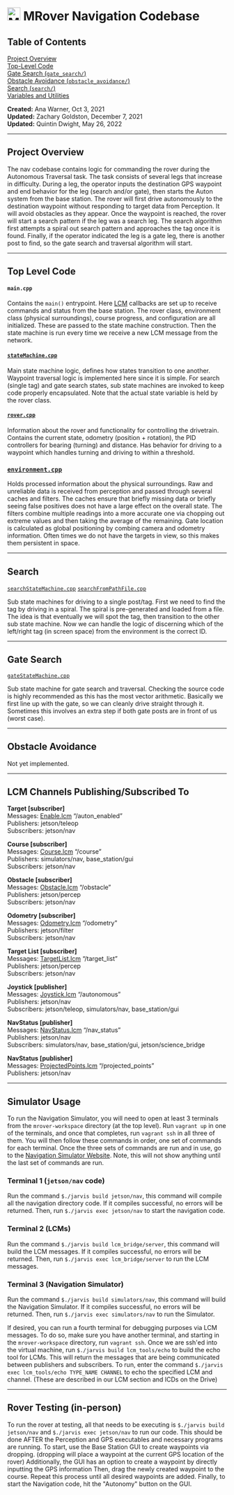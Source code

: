 # <img src="../../simulators/nav/src/static/mrover.png" alt="MRover Logo" width="30"/> MRover Navigation Codebase

## Table of Contents

[Project Overview](#project-overview) \
[Top-Level Code](#top-level-code) \
[Gate Search (`gate_search/`)](#gate-search) \
[Obstacle Avoidance (`obstacle_avoidance/`)](#obstacle-avoidance) \
[Search (`search/`)](#search) \
[Variables and Utilities](#variables-and-utilities)

**Created:** Ana Warner, Oct 3, 2021 \
**Updated:** Zachary Goldston, December 7, 2021 \
**Updated:** Quintin Dwight, May 26, 2022

---

<!----------------------------- Project Overview ----------------------------->

## Project Overview

The nav codebase contains logic for commanding the rover during the Autonomous Traversal task. The task consists of
several legs that increase in difficulty. During a leg, the operator inputs the destination GPS waypoint and end
behavior for the leg (search and/or gate), then starts the Auton system from the base station. The rover will first
drive autonomously to the destination waypoint without responding to target data from Perception. It will avoid
obstacles as they appear. Once the waypoint is reached, the rover will start a search pattern if the leg was a search
leg. The search algorithm first attempts a spiral out search pattern and approaches the tag once it is found. Finally,
if the operator indicated the leg is a gate leg, there is another post to find, so the gate search and traversal
algorithm will start.

---

<!----------------------------- Top-Level Code ----------------------------->

## Top Level Code

#### `main.cpp`

Contains the `main()` entrypoint. Here [LCM](https://github.com/lcm-proj/lcm) callbacks are set up to receive commands
and status from the base station.
The rover class, environment class (physical surroundings), course progress, and configuration are all initialized.
These are passed to the state machine construction.
Then the state machine is run every time we receive a new LCM message from the network.

#### [`stateMachine.cpp`](./stateMachine.cpp)

Main state machine logic, defines how states transition to one another.
Waypoint traversal logic is implemented here since it is simple.
For search (single tag) and gate search states, sub state machines are invoked to keep code properly encapsulated.
Note that the actual state variable is held by the rover class.

#### [`rover.cpp`](./rover.cpp)

Information about the rover and functionality for controlling the drivetrain.
Contains the current state, odometry (position + rotation), the PID controllers for bearing (turning) and distance.
Has behavior for driving to a waypoint which handles turning and driving to within a threshold.

### [`environment.cpp`](./environment.cpp)

Holds processed information about the physical surroundings.
Raw and unreliable data is received from perception and passed through several caches and filters.
The caches ensure that briefly missing data or briefly seeing false positives does not have a large effect on the
overall state.
The filters combine multiple readings into a more accurate one via chopping out extreme values and then taking the
average of the remaining.
Gate location is calculated as global positioning by combing camera and odometry information.
Often times we do not have the targets in view, so this makes them persistent in space.

---

<!----------------------------- Search ----------------------------->

## Search

[`searchStateMachine.cpp`](./search/searchStateMachine.cpp)
[`searchFromPathFile.cpp`](./search/searchFromPathFile.cpp)

Sub state machines for driving to a single post/tag.
First we need to find the tag by driving in a spiral.
The spiral is pre-generated and loaded from a file.
The idea is that eventually we will spot the tag, then transition to the other sub state machine.
Now we can handle the logic of discerning which of the left/right tag (in screen space) from the environment is the
correct ID.

---

<!----------------------------- Gate Search ----------------------------->

## Gate Search

[`gateStateMachine.cpp`](./gate_search/gateStateMachine.cpp)

Sub state machine for gate search and traversal.
Checking the source code is highly recommended as this has the most vector arithmetic.
Basically we first line up with the gate, so we can cleanly drive straight through it.
Sometimes this involves an extra step if both gate posts are in front of us (worst case).

---

<!----------------------------- Obstacle Avoidance ----------------------------->

## Obstacle Avoidance

Not yet implemented.

---

<!----------------------------- LCMs ----------------------------->

## LCM Channels Publishing/Subscribed To

**Target [subscriber]** \
Messages: [Enable.lcm](https://github.com/umrover/mrover-workspace/blob/main/rover_msgs/Enable.lcm)
“/auton_enabled” \
Publishers: jetson/teleop \
Subscribers: jetson/nav

**Course [subscriber]** \
Messages: [Course.lcm](https://github.com/umrover/mrover-workspace/blob/master/rover_msgs/Course.lcm) “/course” \
Publishers: simulators/nav, base_station/gui \
Subscribers: jetson/nav

**Obstacle [subscriber]** \
Messages: [Obstacle.lcm](https://github.com/umrover/mrover-workspace/blob/master/rover_msgs/Obstacle.lcm)
“/obstacle” \
Publishers: jetson/percep \
Subscribers: jetson/nav

**Odometry [subscriber]** \
Messages: [Odometry.lcm](https://github.com/umrover/mrover-workspace/blob/master/rover_msgs/Odometry.lcm)
“/odometry” \
Publishers: jetson/filter \
Subscribers: jetson/nav

**Target List [subscriber]** \
Messages: [TargetList.lcm](https://github.com/umrover/mrover-workspace/blob/master/rover_msgs/TargetList.lcm)
“/target_list” \
Publishers: jetson/percep \
Subscribers: jetson/nav

**Joystick [publisher]** \
Messages: [Joystick.lcm](https://github.com/umrover/mrover-workspace/blob/master/rover_msgs/Joystick.lcm)
“/autonomous” \
Publishers: jetson/nav \
Subscribers: jetson/teleop, simulators/nav, base_station/gui

**NavStatus [publisher]** \
Messages: [NavStatus.lcm](https://github.com/umrover/mrover-workspace/blob/master/rover_msgs/NavStatus.lcm)
“/nav_status” \
Publishers: jetson/nav \
Subscribers: simulators/nav, base_station/gui, jetson/science_bridge

**NavStatus [publisher]** \
Messages: [ProjectedPoints.lcm](https://github.com/umrover/mrover-workspace/blob/master/rover_msgs/ProjectedPoints.lcm)
“/projected_points” \
Publishers: jetson/nav

---

<!----------------------------- Simulator Usage ----------------------------->

## Simulator Usage

To run the Navigation Simulator, you will need to open at least 3 terminals from the `mrover-workspace` directory (at
the top level). Run `vagrant up` in one of the terminals, and once that completes, run `vagrant ssh` in all three of
them. You will then follow these commands in order, one set of commands for each terminal. Once the three sets of
commands are run and in use, go to the [Navigation Simulator Website](http://localhost:8010/). Note, this will not
show anything until the last set of commands are run.

### Terminal 1 (`jetson/nav` code)

Run the command `$./jarvis build jetson/nav`, this command will compile all the navigation directory code. If it
compiles successful, no errors will be returned. Then, run `$./jarvis exec jetson/nav` to start the navigation code.

### Terminal 2 (LCMs)

Run the command `$./jarvis build lcm_bridge/server`, this command will build the LCM messages. If it compiles
successful, no errors will be returned. Then, run `$./jarvis exec lcm_bridge/server` to run the LCM messages.

### Terminal 3 (Navigation Simulator)

Run the command `$./jarvis build simulators/nav`, this command will build the Navigation Simulator. If it compiles
successful, no errors will be returned. Then, run `$./jarvis exec simulators/nav` to run the Simulator.

If desired, you can run a fourth terminal for debugging purposes via LCM messages. To do so, make sure you have another
terminal, and starting in the `mrover-workspace` directory, run `vagrant ssh`. Once we are ssh'ed into the virtual
machine, run `$./jarvis build lcm_tools/echo` to build the echo tool for LCMs. This will return the messages that are
being communicated between publishers and subscribers. To run, enter the
command `$./jarvis exec lcm_tools/echo TYPE_NAME CHANNEL` to echo the specified LCM and channel. (These are described in
our LCM section and ICDs on the Drive)

---

<!----------------------------- Rover Testing ----------------------------->

## Rover Testing (in-person)

To run the rover at testing, all that needs to be executing is `$./jarvis build jetson/nav`
and `$./jarvis exec jetson/nav` to run our code. This should be done AFTER the Perception and GPS executables and
necessary programs are running. To start, use the Base Station GUI to create waypoints via dropping. (dropping will
place a waypoint at the current GPS location of the rover) Additionally, the GUI has an option to create a waypoint by
directly inputting the GPS information Then, drag the newly created waypoint to the course. Repeat this process until
all desired waypoints are added. Finally, to start the Navigation code, hit the "Autonomy" button on the GUI.
